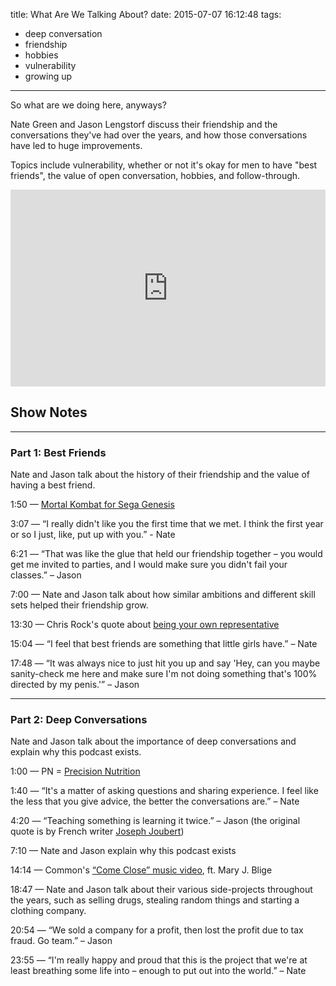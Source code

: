 title: What Are We Talking About?
date: 2015-07-07 16:12:48
tags:
- deep conversation
- friendship
- hobbies
- vulnerability
- growing up
---
So what are we doing here, anyways?

Nate Green and Jason Lengstorf discuss their friendship and the conversations they've had over the years, and how those conversations have led to huge improvements.

Topics include vulnerability, whether or not it's okay for men to have "best friends", the value of open conversation, hobbies, and follow-through.

<iframe width="100%" height="315" scrolling="no" frameborder="no" src="https://w.soundcloud.com/player/?url=https%3A//api.soundcloud.com/playlists/127426147&amp;color=eb7f00&amp;auto_play=false&amp;hide_related=true&amp;show_comments=true&amp;show_user=false&amp;show_reposts=false"></iframe>

<!-- more -->

## Show Notes

---

### Part 1: Best Friends

Nate and Jason talk about the history of their friendship and the value of having a best friend.

1:50 — [Mortal Kombat for Sega Genesis](http://bit.ly/1K4O8Gi)

3:07 — “I really didn't like you the first time that we met. I think the first year or so I just, like, put up with you.” - Nate

6:21 — “That was like the glue that held our friendship together – you would get me invited to parties, and I would make sure you didn't fail your classes.” – Jason

7:00 — Nate and Jason talk about how similar ambitions and different skill sets helped their friendship grow.

13:30 — Chris Rock's quote about [being your own representative](http://bet.us/1I0IfcN)

15:04 — “I feel that best friends are something that little girls have.” – Nate

17:48 — “It was always nice to just hit you up and say 'Hey, can you maybe sanity-check me here and make sure I'm not doing something that's 100% directed by my penis.'” – Jason

---

### Part 2: Deep Conversations

Nate and Jason talk about the importance of deep conversations and explain why this podcast exists.

1:00 — PN = [Precision Nutrition](http://www.precisionnutrition.com/)

1:40 — “It's a matter of asking questions and sharing experience. I feel like the less that you give advice, the better the conversations are.” – Nate

4:20 — “Teaching something is learning it twice.” – Jason (the original quote is by French writer [Joseph Joubert](http://bit.ly/1HslU4r))

7:10 — Nate and Jason explain why this podcast exists

14:14 — Common's [“Come Close” music video](http://bit.ly/N9Q3gM), ft. Mary J. Blige

18:47 — Nate and Jason talk about their various side-projects throughout the years, such as selling drugs, stealing random things and starting a clothing company.

20:54 — “We sold a company for a profit, then lost the profit due to tax fraud. Go team.” – Jason

23:55 — “I'm really happy and proud that this is the project that we're at least breathing some life into – enough to put out into the world.” – Nate